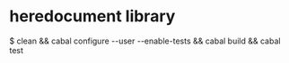 # heredocument library

  $ clean && cabal configure --user --enable-tests && cabal build && cabal test

